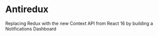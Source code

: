 # Antiredux

Replacing Redux with the new Context API from React 16 by building a Notifications Dashboard
